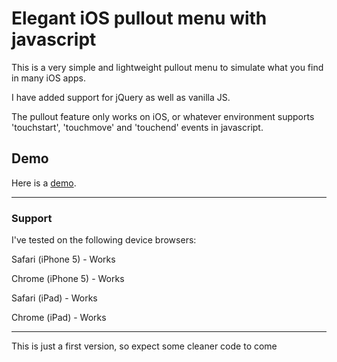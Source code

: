 # Elegant iOS pullout menu with javascript

This is a very simple and lightweight pullout menu to simulate what you find in many iOS apps.

I have added support for jQuery as well as vanilla JS.

The pullout feature only works on iOS, or whatever environment supports 'touchstart', 'touchmove' and 'touchend' events in javascript.

## Demo
Here is a [demo](http://demo.mooschmedia.com/ios-pullout-menu/ "Demo").

<hr />

### Support

I've tested on the following device browsers:

Safari (iPhone 5) - Works

Chrome (iPhone 5) - Works

Safari (iPad) - Works

Chrome (iPad) - Works


<hr />

This is just a first version, so expect some cleaner code to come